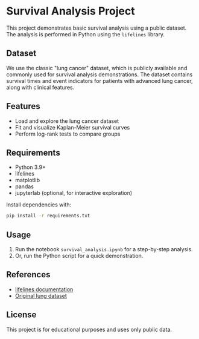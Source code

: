 # Survival Analysis Project

This project demonstrates basic survival analysis using a public dataset. The analysis is performed in Python using the `lifelines` library.

## Dataset

We use the classic "lung cancer" dataset, which is publicly available and commonly used for survival analysis demonstrations. The dataset contains survival times and event indicators for patients with advanced lung cancer, along with clinical features.

## Features
- Load and explore the lung cancer dataset
- Fit and visualize Kaplan-Meier survival curves
- Perform log-rank tests to compare groups

## Requirements
- Python 3.9+
- lifelines
- matplotlib
- pandas
- jupyterlab (optional, for interactive exploration)

Install dependencies with:
```bash
pip install -r requirements.txt
```

## Usage
1. Run the notebook `survival_analysis.ipynb` for a step-by-step analysis.
2. Or, run the Python script for a quick demonstration.

## References
- [lifelines documentation](https://lifelines.readthedocs.io/en/latest/)
- [Original lung dataset](https://vincentarelbundock.github.io/Rdatasets/datasets.html)

## License
This project is for educational purposes and uses only public data.

